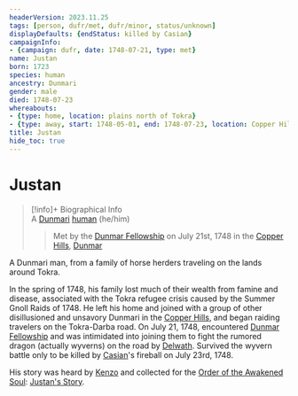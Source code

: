 ```yaml
---
headerVersion: 2023.11.25
tags: [person, dufr/met, dufr/minor, status/unknown]
displayDefaults: {endStatus: killed by Casian}
campaignInfo:
- {campaign: dufr, date: 1748-07-21, type: met}
name: Justan
born: 1723
species: human
ancestry: Dunmari
gender: male
died: 1748-07-23
whereabouts:
- {type: home, location: plains north of Tokra}
- {type: away, start: 1748-05-01, end: 1748-07-23, location: Copper Hills}
title: Justan
hide_toc: true
---
```

# Justan
>[!info]+ Biographical Info  
> A [Dunmari](<../../gazetteer/greater-dunmar/realms/dunmar/dunmar.md>) [human](<../../species/humans/humans.md>) (he/him)  
>   
>>   
>>  Met by the [Dunmar Fellowship](<../pcs/dunmar-fellowship/dunmar-fellowship.md>) on July 21st, 1748 in the [Copper Hills](<../../gazetteer/greater-dunmar/darba-highlands/copper-hills.md>), [Dunmar](<../../gazetteer/greater-dunmar/realms/dunmar/dunmar.md>) 

A Dunmari man, from a family of horse herders traveling on the lands around Tokra. 


In the spring of 1748, his family lost much of their wealth from famine and disease, associated with the Tokra refugee crisis caused by the Summer Gnoll Raids of 1748. He left his home and joined with a group of other disillusioned and unsavory Dunmari in the [Copper Hills](<../../gazetteer/greater-dunmar/darba-highlands/copper-hills.md>), and began raiding travelers on the Tokra-Darba road. On July 21, 1748, encountered [Dunmar Fellowship](<../pcs/dunmar-fellowship/dunmar-fellowship.md>) and was intimidated into joining them to fight the rumored dragon (actually wyverns) on the road by [Delwath](<../pcs/dunmar-fellowship/delwath.md>). Survived the wyvern battle only to be killed by [Casian](<../chardonians/casian.md>)'s fireball on July 23rd, 1748. 

His story was heard by [Kenzo](<../pcs/dunmar-fellowship/kenzo.md>) and collected for the [Order of the Awakened Soul](<../../groups/dunmari-mystery-cults/order-of-the-awakened-soul.md>): [Justan's Story](<../../campaigns/dunmari-frontier/collected-stories/justan-s-story.md>).
